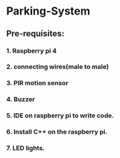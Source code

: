# Parking-System
 
## Pre-requisites:
### 1. Raspberry pi 4
### 2. connecting wires(male to male)
### 3. PIR motion sensor
### 4. Buzzer
### 5. IDE on raspberry pi to write code.
### 6. Install C++ on the raspberry pi.
### 7. LED lights.
